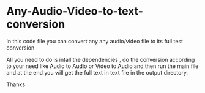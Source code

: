 # Any-Audio-Video-to-text-conversion

In this code file you can convert any any audio/video file to its full test conversion

All you need to do is intall the dependencies , do the conversion according to your need like Audio to Audio or Video to Audio and then run the main file and at the end you will get the full text in text file in the output directory.

Thanks
